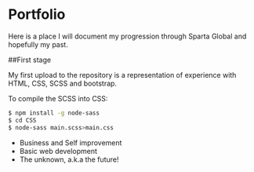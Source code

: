 # Portfolio

Here is a place I will document my progression through Sparta Global and hopefully my past.


##First stage

My first upload to the repository is a representation of experience with HTML, CSS, SCSS and bootstrap.

To compile the SCSS into CSS:

``` bash
$ npm install -g node-sass
$ cd CSS
$ node-sass main.scss>main.css
```

* Business and Self improvement
* Basic web development
* The unknown, a.k.a the future! 
